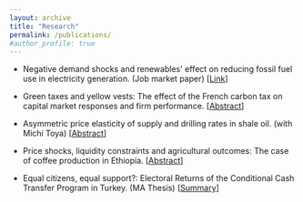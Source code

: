 ```yaml
---
layout: archive
title: "Research"
permalink: /publications/
#author_profile: true
---
```


- Negative demand shocks and renewables' effect on reducing fossil fuel use in electricity generation. 
(Job market paper) [[Link](https://www.dropbox.com/s/a4a4o1sgft1z7nw/Bozcaga_JMP_0222.pdf?dl=0)]

- Green taxes and yellow vests: The effect of the French carbon tax on capital market responses and firm performance. 
[[Abstract](https://www.dropbox.com/s/mxv59382cy1pgcj/French_CT_Abstract.pdf?dl=0)]

- Asymmetric price elasticity of supply and drilling rates in shale oil. (with Michi Toya) 
[[Abstract](https://www.dropbox.com/s/9gbbt5rb3ymxaa0/NDShale_Abstract%20%281%29.pdf?dl=0)]

- Price shocks, liquidity constraints and agricultural outcomes: The case of coffee production in Ethiopia. 
[[Abstract](https://www.dropbox.com/s/zg6mn5wr07h9diu/Coffee_price_abstract.pdf?dl=0)]

- Equal citizens, equal support?: Electoral Returns of the Conditional Cash Transfer Program in Turkey. (MA Thesis) 
[[Summary](https://www.dropbox.com/s/2msh7i1tzd5hb77/MA%20Thesis%20Summary.pdf?dl=0)]
